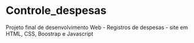 # Controle_despesas
Projeto final de desenvolvimento Web - Registros de despesas - site em HTML, CSS, Boostrap e Javascript

